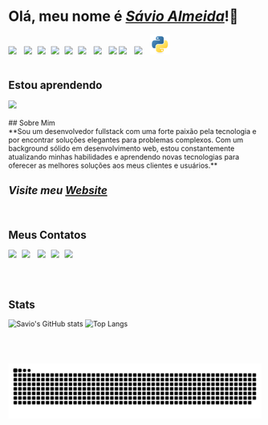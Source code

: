 # Olá, meu nome é [***Sávio Almeida***](https://www.linkedin.com/in/saviovd/)!👋

<div>
  <img src="https://cdn.jsdelivr.net/gh/devicons/devicon/icons/html5/html5-plain.svg" width="40px" heigth="40px"/> &ensp;    
  <img src="https://cdn.jsdelivr.net/gh/devicons/devicon/icons/css3/css3-plain.svg" width="40px" heigth="40px"/>&ensp;  
  <img src="https://cdn.jsdelivr.net/gh/devicons/devicon/icons/javascript/javascript-plain.svg" width="40px" heigth="40px"/>&ensp;  
  <img src="https://cdn.jsdelivr.net/gh/devicons/devicon/icons/nodejs/nodejs-original.svg" width="40px" heigth="40px"/>&ensp;  
  <img src="https://cdn.jsdelivr.net/gh/devicons/devicon/icons/sass/sass-original.svg" width="40px" heigth="40px"/>&ensp;  
  <img src="https://cdn.jsdelivr.net/gh/devicons/devicon/icons/typescript/typescript-plain.svg" width="40px" heigth="40px"/> &ensp;  
  <img src="https://cdn.jsdelivr.net/gh/devicons/devicon/icons/react/react-original.svg" width="40px" heigth="40px"/>  &ensp;  
  <img src="https://cdn.jsdelivr.net/gh/devicons/devicon/icons/git/git-original.svg" width="40px" heigth="40px"/>  
  <img src="https://cdn.jsdelivr.net/gh/devicons/devicon/icons/mongodb/mongodb-original.svg" width="40px" heigth="40px" /> &ensp; 
  <img src="https://cdn.jsdelivr.net/gh/devicons/devicon/icons/jest/jest-plain.svg" width="40px" heigth="40px" /> &ensp; 
  <img src="https://github.com/devicons/devicon/blob/master/icons/python/python-original.svg" width="40px" heigth="40px" /> &ensp; 
</div>
</br>

## Estou aprendendo
<div>
  <img src="https://cdn.jsdelivr.net/gh/devicons/devicon/icons/c/c-original.svg" width="40px" heigth="40px" />
</div>

<br/>
## Sobre Mim
</br>
**Sou um desenvolvedor fullstack com uma forte paixão pela tecnologia e por encontrar soluções elegantes para problemas complexos. Com um background sólido em desenvolvimento web, estou constantemente atualizando minhas habilidades e aprendendo novas tecnologias para oferecer as melhores soluções aos meus clientes e usuários.**


## *Visite meu [Website](https://savioportfolio.vercel.app/)*
<br/>

## Meus Contatos

<div>
  <a href="https://discord.com/channels/@saviovd#7182" target="_blank"><img src="https://img.shields.io/badge/-Discord-%235865F2?style=for-the-badge&logo=instagram&logoColor=white" target="_blank"></a>&ensp; 
  <a href="https://www.instagram.com/saviovd" target="_blank"><img src="https://img.shields.io/badge/-Instagram-%23E4405F?style=for-the-badge&logo=instagram&logoColor=white" target="_blank"></a> &ensp;
  <a href="https://www.linkedin.com/in/saviovd" target="_blank"><img src="https://img.shields.io/badge/-LinkedIn-%230077B5?style=for-the-badge&logo=linkedin&logoColor=white" target="_blank"></a>&ensp;
  <a href="mailto:savio.pinheiroal@gmail.com" target="_blank"><img src="https://img.shields.io/badge/Gmail-D14836?style=for-the-badge&logo=gmail&logoColor=white" 
target="_blank"></a>&ensp;
  <a href="https://api.whatsapp.com/send?phone=5541991791628" target="_blank"><img src="https://img.shields.io/badge/WhatsApp-25D366?style=for-the-badge&logo=whatsapp&logoColor=white" 
target="_blank"></a
  
</div>

 
<br/><br/>
 
## Stats
 
 ![Savio's GitHub stats](https://github-readme-stats.vercel.app/api?username=Saviovd&show_icons=true&theme=transparent&card_width=500px)
 ![Top Langs](https://github-readme-stats.vercel.app/api/top-langs/?username=Saviovd&layout=compact&card_width=450px)
 
  ###
  
 <br/>
 
</div>
  <br>
  

![Snake animation](https://github.com/ellen2121/ellen2121/blob/output/github-contribution-grid-snake.svg)
